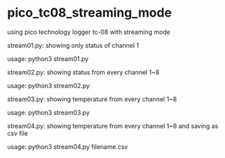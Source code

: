 # pico_tc08_streaming_mode
using pico technology logger tc-08 with streaming mode

stream01.py: showing only status of channel 1

usage: python3 stream01.py

stream02.py: showing status from every channel 1~8

usage: python3 stream02.py

stream03.py: showing temperature from every channel 1~8

usage: python3 stream03.py

stream04.py: showing temperature from every channel 1~8 and saving as csv file

usage: python3 stream04.py filename.csv
